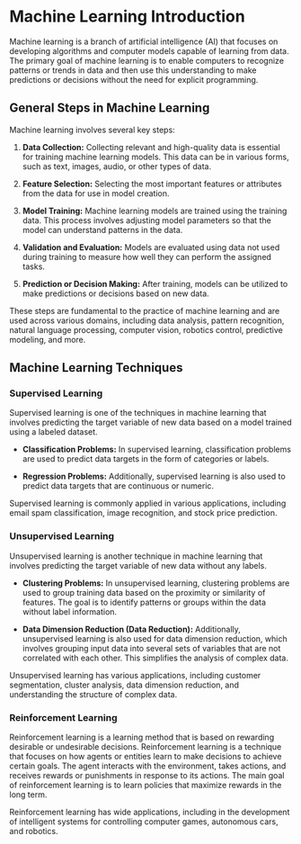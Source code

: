 # Machine Learning Introduction

Machine learning is a branch of artificial intelligence (AI) that focuses on developing algorithms and computer models capable of learning from data. The primary goal of machine learning is to enable computers to recognize patterns or trends in data and then use this understanding to make predictions or decisions without the need for explicit programming.

## General Steps in Machine Learning

Machine learning involves several key steps:

1. **Data Collection:** Collecting relevant and high-quality data is essential for training machine learning models. This data can be in various forms, such as text, images, audio, or other types of data.

2. **Feature Selection:** Selecting the most important features or attributes from the data for use in model creation.

3. **Model Training:** Machine learning models are trained using the training data. This process involves adjusting model parameters so that the model can understand patterns in the data.

4. **Validation and Evaluation:** Models are evaluated using data not used during training to measure how well they can perform the assigned tasks.

5. **Prediction or Decision Making:** After training, models can be utilized to make predictions or decisions based on new data.

These steps are fundamental to the practice of machine learning and are used across various domains, including data analysis, pattern recognition, natural language processing, computer vision, robotics control, predictive modeling, and more.

## Machine Learning Techniques

### Supervised Learning

Supervised learning is one of the techniques in machine learning that involves predicting the target variable of new data based on a model trained using a labeled dataset.

- **Classification Problems:** In supervised learning, classification problems are used to predict data targets in the form of categories or labels.

- **Regression Problems:** Additionally, supervised learning is also used to predict data targets that are continuous or numeric.

Supervised learning is commonly applied in various applications, including email spam classification, image recognition, and stock price prediction.

### Unsupervised Learning

Unsupervised learning is another technique in machine learning that involves predicting the target variable of new data without any labels.

- **Clustering Problems:** In unsupervised learning, clustering problems are used to group training data based on the proximity or similarity of features. The goal is to identify patterns or groups within the data without label information.

- **Data Dimension Reduction (Data Reduction):** Additionally, unsupervised learning is also used for data dimension reduction, which involves grouping input data into several sets of variables that are not correlated with each other. This simplifies the analysis of complex data.

Unsupervised learning has various applications, including customer segmentation, cluster analysis, data dimension reduction, and understanding the structure of complex data.

### Reinforcement Learning

Reinforcement learning is a learning method that is based on rewarding desirable or undesirable decisions. Reinforcement learning is a technique that focuses on how agents or entities learn to make decisions to achieve certain goals. The agent interacts with the environment, takes actions, and receives rewards or punishments in response to its actions. The main goal of reinforcement learning is to learn policies that maximize rewards in the long term.

Reinforcement learning has wide applications, including in the development of intelligent systems for controlling computer games, autonomous cars, and robotics.
